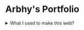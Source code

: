 # Arbhy's Portfolio
<details>
  <summary>What I used to make this web?</summary>
  <p>HTML, Skeleton, and native CSS.</p>
</details>
